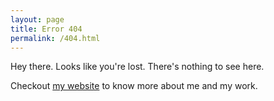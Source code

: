 ```yaml
---
layout: page
title: Error 404
permalink: /404.html
---
```


Hey there. Looks like you're lost. There's nothing to see here. 

Checkout [my website](/) to know more about me and my work.
